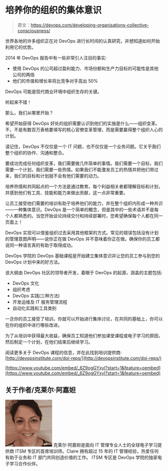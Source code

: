 # 培养你的组织的集体意识

> 原文：<https://devops.com/developing-organisations-collective-consciousness/>

世界各地的许多组织正在对 DevOps 进行长时间的认真研究，并想知道如何开始利用它的优势。

2014 年 DevOps 报告中有一些非常引人注目的事实:

*   使用 DevOps 的公司超过盈利能力、市场份额和生产力目标的可能性是其他公司的两倍
*   他们的市值和增长率将比竞争对手高出 50%

DevOps 可能是现代商业环境中组织生存的关键。

听起来不错！

那么，我们从哪里开始？

希望开始获得 DevOps 好处的组织需要认识到他们的实施是什么——组织变革。不，不是有数百万表格要填写的核心官僚变革管理，而是需要赢得整个组织人心的计划。

请记住，DevOps 不仅仅是一个 IT 问题，也不仅仅是一个业务问题。它关乎我们整个组织的协作、沟通和整合。

要成功完成任何组织变革，我们需要做几件简单的事情。我们需要一个目标，我们需要一个计划，我们需要一些热情。如果我们不能激发员工的热情并把他们带过来，我们的目标和计划就不会有他们需要的动力。

培养热情和共同起点的一个方法是通过教育。每个利益相关者都理解目标和计划，并感到他们有工具、技能和能力来做出贡献，这一点非常重要。

让员工接受他们需要的培训有助于培养他们的能力，并在整个组织内形成一种共识——一种集体意识。DevOps 是一个简单的概念，但是其中的一些术语并不是每个人都熟悉的。当您开始谈论持续交付和持续部署时，您希望确保每个人都在同一页面上！

DevOps 实现可以借鉴组织过去采用其他框架的方式。常见的错误包括没有计划的管理意图声明——说你正在做 DevOps 并不意味着你正在做。确保你的员工都说同一种语言真的有助于取得成功。

DevOps 学院的 DevOps 基础课程是开始建立集体意识并让您的员工参与到您的 DevOps 计划中来的好方法。

该大纲由 DevOps 社区的领导者开发，着眼于 DevOps 的起源，涵盖的主题包括:

*   DevOps 文化
*   组织考虑
*   DevOps 实践(三种方法)
*   开发运维及 IT 服务管理流程
*   自动化实践和工具类别

一旦你的员工接受了培训，你就可以开始进行集体讨论，在共同的基础上，你可以在你的组织中进行哪些改进。

为了从培训中获得最大收益，确保员工知道他们参加课堂课程或电子学习的原因，然后制定一个计划，在他们结束后继续学习。

阅读更多关于 DevOps 课程的信息，并在此找到培训提供商:[http://devopsinstitute.com/doi-reps/](http://devopsinstitute.com/doi-reps/)

[https://www.youtube.com/embed/_6Z9ogGYxyI?start=1&feature=oembed](https://www.youtube.com/embed/_6Z9ogGYxyI?start=1&feature=oembed)

## 关于作者/克莱尔·阿嘉妲

[![Claire Headshot 3](img/e3029a5bd3f255aba596c9eb4142165d.png)](https://devops.com/wp-content/uploads/2015/09/Claire-Headshot-3.jpg) 克莱尔·阿嘉妲是面向 IT 管理专业人士的全球电子学习提供商 ITSM 专区的首席培训师。Claire 拥有超过 15 年的 IT 管理经验，热爱任何有助于业务和 IT 部门共同创造价值的工作。
ITSM 专区是 DevOps 学院的独家电子学习合作伙伴。